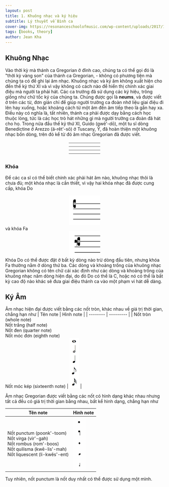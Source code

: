 ```yaml
---
layout: post
title: 1. Khuông nhạc và ký hiệu
subtitle: Lý thuyết về Bình ca
cover-img: https://resonanceschoolofmusic.com/wp-content/uploads/2017/10/Untitled-design-69.png
tags: [books, theory]
author: Jean Kha
---
```

## Khuông Nhạc

Vào thời kỳ mà thánh ca Gregorian ở đỉnh cao, chúng ta có thể gọi đó là "thời kỳ vàng son" của thánh ca Gregorian, - không có phương tiện mà chúng ta có để ghi lại âm nhạc. Khuông nhạc và ký âm không xuất hiện cho đến thế kỷ thứ XI và vì vậy không có cách nào để hiển thị chính xác giai điệu mà người ta phải hát. Các ca trưởng đã sử dụng các ký hiệu, trông giống như chữ tốc ký của chúng ta. Chúng được gọi là **neums**, và được viết ở trên các từ, đơn giản chỉ để giúp người trưởng ca đoàn nhớ liệu giai điệu đi lên hay xuống, hoặc khoảng cách từ một âm đến âm tiếp theo là gần hay xa. Điều này có nghĩa là, tất nhiên, thánh ca phải được dạy bằng cách học thuộc lòng, tức là các học trò hát những gì mà người trưởng ca đoàn đã hát cho họ. Trong nửa đầu thế kỷ thứ XI, Guido (gwē'-dō), một tu sĩ dòng Benedictine ở Arezzo (ä-rět'-sō) ở Tuscany, Ý, đã hoàn thiện một khuông nhạc bốn dòng, trên đó kể từ đó âm nhạc Gregorian đã được viết.
<center><img src="/assets/img/post-imgs/Staff.png" width="100"></center>

### Khóa

Để các ca sĩ có thể biết chính xác phải hát âm nào, khuông nhạc thôi là chưa đủ; một khóa nhạc là cần thiết, vì vậy hai khóa nhạc đã được cung cấp, khóa Do
<center><img src="/assets/img/post-imgs/c4-cleft.png" width="100"></center>
và khóa Fa
<center><img src="/assets/img/post-imgs/f3-cleft.png" width="100"></center>
Khóa Do có thể được đặt ở bất kỳ dòng nào trừ dòng đầu tiên, nhưng  khóa Fa thường nằm ở dòng thứ ba. Các dòng và khoảng trống của khuông nhạc Gregorian không có tên chữ cái xác định như các dòng và khoảng trống của khuông nhạc năm dòng hiện đại, do đó Do có thể là C, hoặc nó có thể là bất kỳ cao độ nào khác sẽ đưa giai điệu thánh ca vào một phạm vi hát dễ dàng.

## Ký Âm

Âm nhạc hiện đại được viết bằng các nốt tròn, khác nhau về giá trị thời gian, chẳng hạn như
| Tên note | Hình note |
| -------- | --------- |
| Nốt tròn (whole note)<br>Nốt trắng (half note)<br>Nốt đen (quarter note)<br>Nốt móc đơn (eighth note)<br>Nốt móc kép (sixteenth note) | <img src="/assets/img/post-imgs/note.png" width="30"> |

Âm nhạc Gregorian được viết bằng các nốt có hình dạng khác nhau nhưng tất cả đều có giá trị thời gian bằng nhau, bất kể hình dạng, chẳng hạn như

| Tên note | Hình note |
| -------- | --------- |
| Nốt punctum (poonk'-toom)<br>Nốt virga (vir'-gah)<br>Nốt rombus (rom'-boos)<br>Nốt quilisma (kwē-lis'-mah)<br>Nốt liquescent (li-kwěs'-ent) | <img src="/assets/img/post-imgs/gregorian shapes.png" width="40"> |

Tuy nhiên, nốt punctum là nốt duy nhất có thể được sử dụng một mình.

